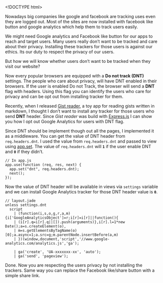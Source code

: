 &lt;!DOCTYPE html&gt;

Nowadays big companies like google and facebook are tracking uses even they are logged out. Most of the sites are now installed with facebook like button and google analytics which help them to track users easily.

We might need Google analytics and Facebook like button for our apps to reach and target users. Many users really don’t want to be tracked and care about their privacy. Installing these trackers for those users is against our ethics. Its our duty to respect the privacy of our users.

But how we will know whether users don’t want to be tracked when they visit our website?

Now every popular browsers are equipped with a **Do not track (DNT)** settings. The people who care about privacy, will have DNT enabled in their browsers. If the user is enabled Do not Track, the browser will send a **DNT** flag with headers. Using this flag you can identify the users who care for privacy and can be opt out from installing tracker for them.

Recently, when I released [Gist reader](http://gistreader.herokuapp.com/), a toy app for reading gists written in markdown, I thought I don’t want to install any tracker for those users who send **DNT** header. Since *Gist reader* was build with [Express.js](http://expressjs.com) I can show you how I opt out Google Analytics for users with DNT flag.

Since DNT should be implement though out all the pages, I implemented it as a middleware. You can get the value of DNT header from `req.headers.dnt`. I used the value from `req.headers.dnt` and passed to view using [app.set](http://expressjs.com/api.html#app.set). The value of `req.headers.dnt` will **`1`** if the user enable DNT and **`0`** if they didn’t.

    // In app.js
    app.use(function (req, res, next) {
      app.set("dnt", req.headers.dnt);
      next();
    });

Now the value of DNT header will be available in views via `settings` variable and we can install Google Analytics tracker for those DNT header value is **`0`**.

    // layout.jade
    unless settings.dnt
      script
        | (function(i,s,o,g,r,a,m){i['GoogleAnalyticsObject']=r;i[r]=i[r]||function(){
        | (i[r].q=i[r].q||[]).push(arguments)},i[r].l=1*new Date();a=s.createElement(o),
        | m=s.getElementsByTagName(o)[0];a.async=1;a.src=g;m.parentNode.insertBefore(a,m)
        | })(window,document,'script','//www.google-analytics.com/analytics.js','ga');

        | ga('create', 'UA-xxxxxxx-xx', 'auto');
        | ga('send', 'pageview');

Done. Now you are respecting the users privacy by not installing the trackers. Same way you can replace the Facebook like/share button with a simple share link.
